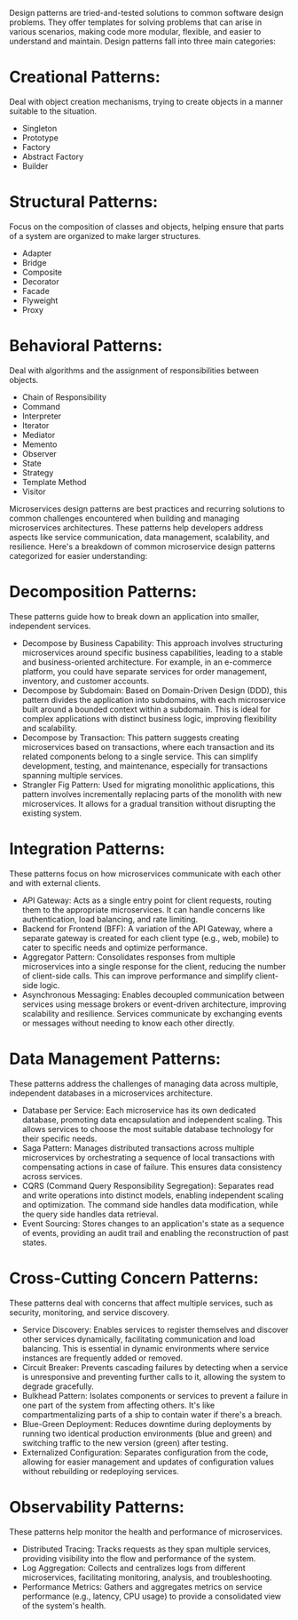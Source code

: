 Design patterns are tried-and-tested solutions to common software design problems. They offer templates for solving problems that can arise in various scenarios, making code more modular, flexible, and easier to understand and maintain. Design patterns fall into three main categories:

# Creational Patterns: 
Deal with object creation mechanisms, trying to create objects in a manner suitable to the situation.
* Singleton
* Prototype
* Factory
* Abstract Factory
* Builder

# Structural Patterns: 
Focus on the composition of classes and objects, helping ensure that parts of a system are organized to make larger structures.
* Adapter
* Bridge
* Composite
* Decorator
* Facade
* Flyweight
* Proxy

# Behavioral Patterns: 
Deal with algorithms and the assignment of responsibilities between objects.
* Chain of Responsibility
* Command
* Interpreter
* Iterator
* Mediator
* Memento
* Observer
* State
* Strategy
* Template Method
* Visitor

Microservices design patterns are best practices and recurring solutions to common challenges encountered when building and managing microservices architectures. These patterns help developers address aspects like service communication, data management, scalability, and resilience. 
Here's a breakdown of common microservice design patterns categorized for easier understanding:
# Decomposition Patterns: 
These patterns guide how to break down an application into smaller, independent services. 
* Decompose by Business Capability: This approach involves structuring microservices around specific business capabilities, leading to a stable and business-oriented architecture. For example, in an e-commerce platform, you could have separate services for order management, inventory, and customer accounts.
* Decompose by Subdomain: Based on Domain-Driven Design (DDD), this pattern divides the application into subdomains, with each microservice built around a bounded context within a subdomain. This is ideal for complex applications with distinct business logic, improving flexibility and scalability.
* Decompose by Transaction: This pattern suggests creating microservices based on transactions, where each transaction and its related components belong to a single service. This can simplify development, testing, and maintenance, especially for transactions spanning multiple services.
* Strangler Fig Pattern: Used for migrating monolithic applications, this pattern involves incrementally replacing parts of the monolith with new microservices. It allows for a gradual transition without disrupting the existing system.  
# Integration Patterns: 
These patterns focus on how microservices communicate with each other and with external clients. 
* API Gateway: Acts as a single entry point for client requests, routing them to the appropriate microservices. It can handle concerns like authentication, load balancing, and rate limiting.
* Backend for Frontend (BFF): A variation of the API Gateway, where a separate gateway is created for each client type (e.g., web, mobile) to cater to specific needs and optimize performance.
* Aggregator Pattern: Consolidates responses from multiple microservices into a single response for the client, reducing the number of client-side calls. This can improve performance and simplify client-side logic.
* Asynchronous Messaging: Enables decoupled communication between services using message brokers or event-driven architecture, improving scalability and resilience. Services communicate by exchanging events or messages without needing to know each other directly. 
# Data Management Patterns: 
These patterns address the challenges of managing data across multiple, independent databases in a microservices architecture. 
* Database per Service: Each microservice has its own dedicated database, promoting data encapsulation and independent scaling. This allows services to choose the most suitable database technology for their specific needs.
* Saga Pattern: Manages distributed transactions across multiple microservices by orchestrating a sequence of local transactions with compensating actions in case of failure. This ensures data consistency across services.
* CQRS (Command Query Responsibility Segregation): Separates read and write operations into distinct models, enabling independent scaling and optimization. The command side handles data modification, while the query side handles data retrieval.
* Event Sourcing: Stores changes to an application's state as a sequence of events, providing an audit trail and enabling the reconstruction of past states. 
# Cross-Cutting Concern Patterns: 
These patterns deal with concerns that affect multiple services, such as security, monitoring, and service discovery. 
* Service Discovery: Enables services to register themselves and discover other services dynamically, facilitating communication and load balancing. This is essential in dynamic environments where service instances are frequently added or removed.
* Circuit Breaker: Prevents cascading failures by detecting when a service is unresponsive and preventing further calls to it, allowing the system to degrade gracefully.
* Bulkhead Pattern: Isolates components or services to prevent a failure in one part of the system from affecting others. It's like compartmentalizing parts of a ship to contain water if there's a breach.
* Blue-Green Deployment: Reduces downtime during deployments by running two identical production environments (blue and green) and switching traffic to the new version (green) after testing.
* Externalized Configuration: Separates configuration from the code, allowing for easier management and updates of configuration values without rebuilding or redeploying services. 
# Observability Patterns: 
These patterns help monitor the health and performance of microservices. 
* Distributed Tracing: Tracks requests as they span multiple services, providing visibility into the flow and performance of the system.
* Log Aggregation: Collects and centralizes logs from different microservices, facilitating monitoring, analysis, and troubleshooting.
* Performance Metrics: Gathers and aggregates metrics on service performance (e.g., latency, CPU usage) to provide a consolidated view of the system's health. 

